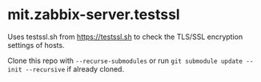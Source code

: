 # mit.zabbix-server.testssl

Uses testssl.sh from https://testssl.sh to check the TLS/SSL encryption settings of hosts.

Clone this repo with `--recurse-submodules` or run `git submodule update --init --recursive` if already cloned.

